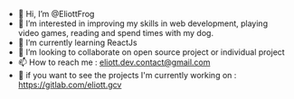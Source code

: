 - 👋 Hi, I’m @EliottFrog
- 👀 I’m interested in improving my skills in web development, playing video games, reading and spend times with my dog.
- 🌱 I’m currently learning ReactJs
- 💞️ I’m looking to collaborate on open source project or individual project
- 📫 How to reach me : eliott.dev.contact@gmail.com
- 🦊 if you want to see the projects I'm currently working on : https://gitlab.com/eliott.gcv 
<!---
EliottFrog/EliottFrog is a ✨ special ✨ repository because its `README.md` (this file) appears on your GitHub profile.
You can click the Preview link to take a look at your changes.
--->
